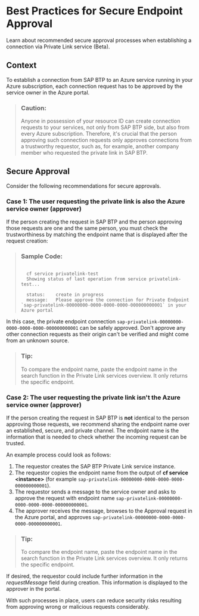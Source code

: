 <!-- loio844bca7a51f04a15be865b9a6c1867b0 -->

# Best Practices for Secure Endpoint Approval

Learn about recommended secure approval processes when establishing a connection via Private Link service \(Beta\).



<a name="loio844bca7a51f04a15be865b9a6c1867b0__section_lwk_2hf_yrb"/>

## Context

To establish a connection from SAP BTP to an Azure service running in your Azure subscription, each connection request has to be approved by the service owner in the Azure portal.

> ### Caution:  
> Anyone in possession of your resource ID can create connection requests to your services, not only from SAP BTP side, but also from every Azure subscription. Therefore, it's crucial that the person approving such connection requests only approves connections from a trustworthy requestor, such as, for example, another company member who requested the private link in SAP BTP.



<a name="loio844bca7a51f04a15be865b9a6c1867b0__section_z43_kb1_wrb"/>

## Secure Approval

Consider the following recommendations for secure approvals.



### Case 1: The user requesting the private link is also the Azure service owner \(approver\)

If the person creating the request in SAP BTP and the person approving those requests are one and the same person, you must check the trustworthiness by matching the endpoint name that is displayed after the request creation:

> ### Sample Code:  
> ```
> 
> 	cf service privatelink-test
> 	Showing status of last operation from service privatelink-test...
> 
> 	status:    create in progress
> 	message:   Please approve the connection for Private Endpoint `sap-privatelink-00000000-0000-0000-0000-000000000001` in your Azure portal
> 
> ```

In this case, the private endpoint connection `sap-privatelink-00000000-0000-0000-0000-000000000001` can be safely approved. Don't approve any other connection requests as their origin can't be verified and might come from an unknown source.

> ### Tip:  
> To compare the endpoint name, paste the endpoint name in the search function in the Private Link services overview. It only returns the specific endpoint.



### Case 2: The user requesting the private link isn't the Azure service owner \(approver\)

If the person creating the request in SAP BTP is **not** identical to the person approving those requests, we recommend sharing the endpoint name over an established, secure, and private channel. The endpoint name is the information that is needed to check whether the incoming request can be trusted.



An example process could look as follows:

1.  The requestor creates the SAP BTP Private Link service instance.
2.  The requestor copies the endpoint name from the output of **cf service <instance\>** \(for example `sap-privatelink-00000000-0000-0000-0000-000000000001`\).
3.  The requestor sends a message to the service owner and asks to approve the request with endpoint name `sap-privatelink-00000000-0000-0000-0000-000000000001`.
4.  The approver receives the message, browses to the Approval request in the Azure portal, and approves `sap-privatelink-00000000-0000-0000-0000-000000000001`.



> ### Tip:  
> To compare the endpoint name, paste the endpoint name in the search function in the Private Link services overview. It only returns the specific endpoint.

If desired, the requestor could include further information in the *requestMessage* field during creation. This information is displayed to the approver in the portal.

With such processes in place, users can reduce security risks resulting from approving wrong or malicious requests considerably.

